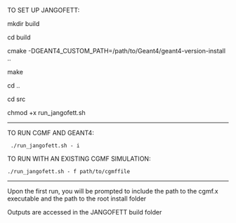 TO SET UP JANGOFETT:

mkdir build

cd build

cmake -DGEANT4_CUSTOM_PATH=/path/to/Geant4/geant4-version-install ..

make

cd ..

cd src

chmod +x run_jangofett.sh

-------------------------------------------------------------------------------------------------
TO RUN CGMF AND GEANT4:

     ./run_jangofett.sh - i 

TO RUN WITH AN EXISTING CGMF SIMULATION:


    ./run_jangofett.sh - f path/to/cgmffile

--------------------------------------------------------------------------------------------------

Upon the first run, you will be prompted to include the path to the cgmf.x executable and the path to the root install folder


Outputs are accessed in the JANGOFETT build folder

